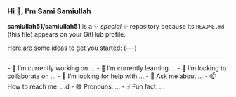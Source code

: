 ### Hi 👋, I'm Sami Samiullah


**samiullah51/samiullah51** is a ✨ _special_ ✨ repository because its `README.md` (this file) appears on your GitHub profile.

Here are some ideas to get you started:
(---)
<hr />
- 🔭 I’m currently working on ...
- 🌱 I’m currently learning ...
- 👯 I’m looking to collaborate on ...
- 🤔 I’m looking for help with ...
- 💬 Ask me about ...
- 📫 How to reach me: ...d
- 😄 Pronouns: ...
- ⚡ Fun fact: ...

